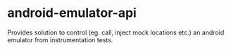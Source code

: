 # android-emulator-api
Provides solution to control (eg. call, inject mock locations etc.) an android emulator from instrumentation tests.
